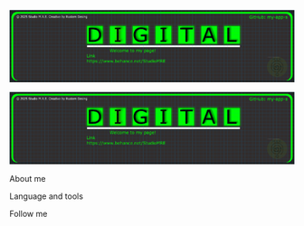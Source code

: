 [![HEADER](https://github.com/my-app-s/my-app-s/blob/main/assets/00000008%20image%20from%20ln%2096DPI%20export.png)]()

<a href="https://www.behance.net/StudioMRE" target=_blank>
    <img src="https://github.com/my-app-s/my-app-s/blob/main/assets/00000008%20image%20from%20ln%2096DPI%20export.png" alt="Not found image">
</a>

About me

Language and tools

Follow me